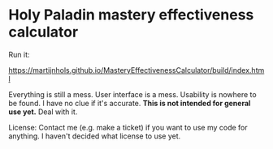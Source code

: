 # Holy Paladin mastery effectiveness calculator

Run it:

https://martijnhols.github.io/MasteryEffectivenessCalculator/build/index.html

Everything is still a mess. User interface is a mess. Usability is nowhere to be found. I have no clue if it's accurate. **This is not intended for general use yet.** Deal with it.

License: Contact me (e.g. make a ticket) if you want to use my code for anything. I haven't decided what license to use yet.
